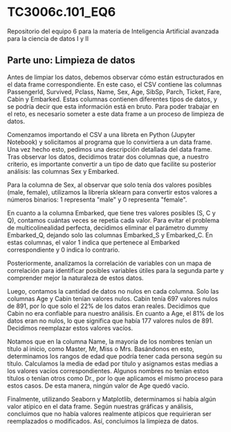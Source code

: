 # TC3006c.101_EQ6
Repositorio del equipo 6 para la materia de Inteligencia Artificial avanzada para la ciencia de datos I y II

## Parte uno: Limpieza de datos
Antes de limpiar los datos, debemos observar cómo están estructurados en el data frame correspondiente. En este caso, el CSV contiene las columnas PassengerId, Survived, Pclass, Name, Sex, Age, SibSp, Parch, Ticket, Fare, Cabin y Embarked. Estas columnas contienen diferentes tipos de datos, y se podría decir que esta información está en bruto. Para poder trabajar en el reto, es necesario someter a este data frame a un proceso de limpieza de datos.

Comenzamos importando el CSV a una libreta en Python (Jupyter Notebook) y solicitamos al programa que lo convirtiera a un data frame. Una vez hecho esto, pedimos una descripción detallada del data frame. Tras observar los datos, decidimos tratar dos columnas que, a nuestro criterio, es importante convertir a un tipo de dato que facilite su posterior análisis: las columnas Sex y Embarked.

Para la columna de Sex, al observar que solo tenía dos valores posibles (male, female), utilizamos la librería sklearn para convertir estos valores a números binarios: 1 representa "male" y 0 representa "female".

En cuanto a la columna Embarked, que tiene tres valores posibles (S, C y Q), contamos cuántas veces se repetía cada valor. Para evitar el problema de multicolinealidad perfecta, decidimos eliminar el parámetro dummy Embarked_Q, dejando solo las columnas Embarked_S y Embarked_C. En estas columnas, el valor 1 indica que pertenece al Embarked correspondiente y 0 indica lo contrario.

Posteriormente, analizamos la correlación de variables con un mapa de correlación para identificar posibles variables útiles para la segunda parte y comprender mejor la naturaleza de estos datos.

Luego, contamos la cantidad de datos no nulos en cada columna. Solo las columnas Age y Cabin tenían valores nulos. Cabin tenía 697 valores nulos de 891, por lo que solo el 22% de los datos eran reales. Decidimos que Cabin no era confiable para nuestro análisis. En cuanto a Age, el 81% de los datos eran no nulos, lo que significa que había 177 valores nulos de 891. Decidimos reemplazar estos valores vacíos.

Notamos que en la columna Name, la mayoría de los nombres tenían un título al inicio, como Master, Mr, Miss o Mrs. Basándonos en esto, determinamos los rangos de edad que podría tener cada persona según su título. Calculamos la media de edad por título y asignamos estas medias a los valores vacíos correspondientes. Algunos nombres no tenían estos títulos o tenían otros como Dr., por lo que aplicamos el mismo proceso para estos casos. De esta manera, ningún valor de Age quedó vacío.

Finalmente, utilizando Seaborn y Matplotlib, determinamos si había algún valor atípico en el data frame. Según nuestras gráficas y análisis, concluimos que no había valores realmente atípicos que requirieran ser reemplazados o modificados. Así, concluimos la limpieza de datos.
